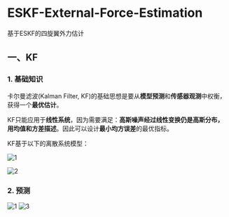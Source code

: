 # ESKF-External-Force-Estimation

基于ESKF的四旋翼外力估计

## 一、KF

### 1. 基础知识

卡尔曼滤波(Kalman Filter, KF)的基础思想是要从**模型预测**和**传感器观测**中权衡，获得一个**最优估计**。

KF只能应用于**线性系统**，因为需要满足：**高斯噪声经过线性变换仍是高斯分布，用均值和方差描述**。因此可以设计**最小均方误差**的最优指标。

KF基于以下的离散系统模型：

![1](https://latex.codecogs.com/png.image?\dpi{133}&space;x_{k+1}=F_{x}\cdot&space;x_{k}&plus;F_{u}\cdot(u_{k}&plus;\eta_{k}))
  
![2](https://latex.codecogs.com/png.image?\dpi{133}&space;z_{k}=H\cdot&space;x_{k}&plus;\nu_{k})

### 2. 预测

![1](https://latex.codecogs.com/png.image?\dpi{133}&space;x_{k+1}=F_{x}\cdot&space;x_{k}&plus;F_{u}\cdot(u_{k}&plus;\eta_{k}))
![3](https://latex.codecogs.com/png.image?\dpi{133}&space;P_{k+1}=F_{x}\cdot&space;P_{k}\cdot&space;F_{x}^{T}&plus;F_{n}\cdot&space;Q\cdot&space;F_{n}^{T}) 



